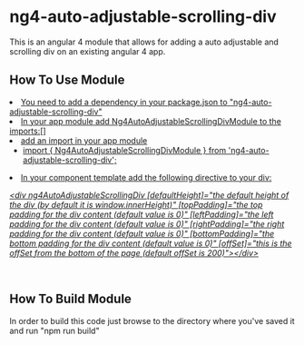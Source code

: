<h1>ng4-auto-adjustable-scrolling-div</h1>

This is an angular 4 module that allows for adding a auto adjustable and scrolling div on an existing angular 4 app.

<h2>How To Use Module</h2>
<u>
<li>You need to add a dependency in your package.json to "ng4-auto-adjustable-scrolling-div"</li>
<li>In your app module add Ng4AutoAdjustableScrollingDivModule to the imports:[]</li> 
<li>add an import in your app module
<ul> 
<li>import { Ng4AutoAdjustableScrollingDivModule } from 'ng4-auto-adjustable-scrolling-div';</li>
</ul>
</li>
<li>In your component template add the following directive to your div:</li>
<i>
<p>
&lt;div 
    ng4AutoAdjustableScrollingDiv 
    [defaultHeight]="the default height of the div (by default it is window.innerHeight)" 
    [topPadding]="the top padding for the div content (default value is 0)" 
    [leftPadding]="the left padding for the div content (default value is 0)" 
    [rightPadding]="the right padding for the div content (default value is 0)" 
    [bottomPadding]="the bottom padding for the div content (default value is 0)" 
    [offSet]="this is the offSet from the bottom of the page (default offSet is 200)"&gt;&lt;/div&gt;
</p>
</i><br/>
</u>
<h2>How To Build Module</h2>
In order to build this code just browse to the directory where you've saved it and run "npm run build"

